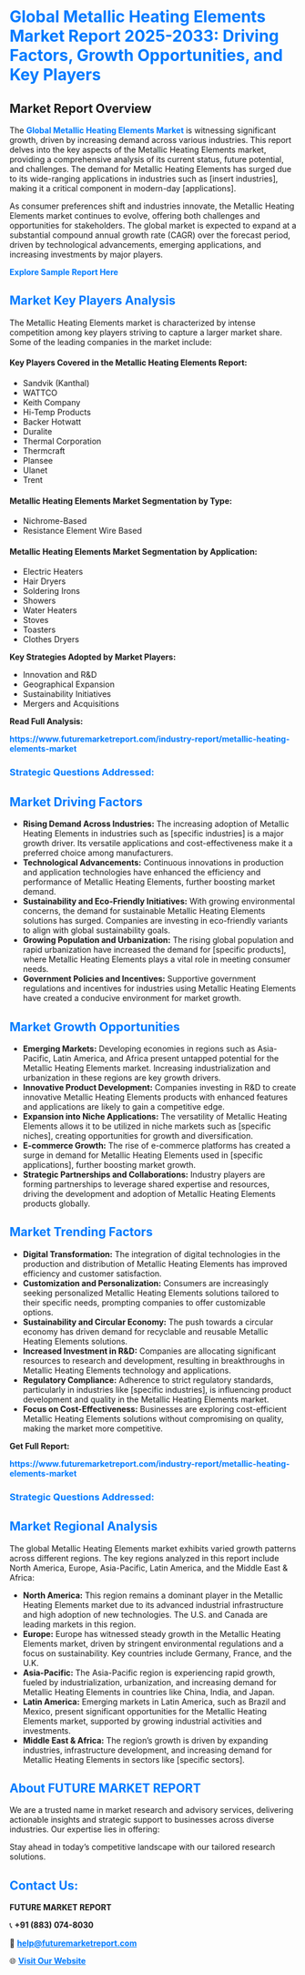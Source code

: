 <h1 style="color: #007BFF;">Global Metallic Heating Elements Market Report 2025-2033: Driving Factors, Growth Opportunities, and Key Players</h1>

<section id="overview">
<h2>Market Report Overview</h2>
<p>The <a href="https://www.futuremarketreport.com/industry-report/metallic-heating-elements-market" style="color: #007BFF; text-decoration: none;"><strong>Global Metallic Heating Elements Market</strong></a> is witnessing significant growth, driven by increasing demand across various industries. This report delves into the key aspects of the Metallic Heating Elements market, providing a comprehensive analysis of its current status, future potential, and challenges. The demand for Metallic Heating Elements has surged due to its wide-ranging applications in industries such as [insert industries], making it a critical component in modern-day [applications].</p>
<p>As consumer preferences shift and industries innovate, the Metallic Heating Elements market continues to evolve, offering both challenges and opportunities for stakeholders. The global market is expected to expand at a substantial compound annual growth rate (CAGR) over the forecast period, driven by technological advancements, emerging applications, and increasing investments by major players.</p>
</section>

<section id="overview">
<p><a href="https://www.futuremarketreport.com/request-sample/reportId=76121" style="color: #007BFF; text-decoration: none;"><strong>Explore Sample Report Here</strong></a></p>
</section>

<section id="key-players">
<h2 style="color: #007BFF;">Market Key Players Analysis</h2>
<p>The Metallic Heating Elements market is characterized by intense competition among key players striving to capture a larger market share. Some of the leading companies in the market include:</p>
<h4>Key Players Covered in the Metallic Heating Elements Report:</h4>
<ul><li>Sandvik (Kanthal)</li><li>WATTCO</li><li>Keith Company</li><li>Hi-Temp Products</li><li>Backer Hotwatt</li><li>Duralite</li><li>Thermal Corporation</li><li>Thermcraft</li><li>Plansee</li><li>Ulanet</li><li>Trent</li></ul>
<h4>Metallic Heating Elements Market Segmentation by Type:</h4>
<ul><li>Nichrome-Based</li><li>Resistance Element Wire Based</li></ul>

<h4>Metallic Heating Elements Market Segmentation by Application:</h4>
<ul><li>Electric Heaters</li><li>Hair Dryers</li><li>Soldering Irons</li><li>Showers</li><li>Water Heaters</li><li>Stoves</li><li>Toasters</li><li>Clothes Dryers</li></ul>
<p><strong>Key Strategies Adopted by Market Players:</strong></p>
<ul>
<li>Innovation and R&D</li>
<li>Geographical Expansion</li>
<li>Sustainability Initiatives</li>
<li>Mergers and Acquisitions</li>
</ul>
</section>

<section>
<p><strong>Read Full Analysis: </strong></p><a href="https://www.futuremarketreport.com/industry-report/metallic-heating-elements-market" style="color: #007BFF; text-decoration: none;"><strong>https://www.futuremarketreport.com/industry-report/metallic-heating-elements-market</strong></a>
<h3 style="color: #007BFF;">Strategic Questions Addressed:</h3>
</section>

<section id="driving-factors">
<h2 style="color: #007BFF;">Market Driving Factors</h2>
<ul>
<li><strong>Rising Demand Across Industries:</strong> The increasing adoption of Metallic Heating Elements in industries such as [specific industries] is a major growth driver. Its versatile applications and cost-effectiveness make it a preferred choice among manufacturers.</li>
<li><strong>Technological Advancements:</strong> Continuous innovations in production and application technologies have enhanced the efficiency and performance of Metallic Heating Elements, further boosting market demand.</li>
<li><strong>Sustainability and Eco-Friendly Initiatives:</strong> With growing environmental concerns, the demand for sustainable Metallic Heating Elements solutions has surged. Companies are investing in eco-friendly variants to align with global sustainability goals.</li>
<li><strong>Growing Population and Urbanization:</strong> The rising global population and rapid urbanization have increased the demand for [specific products], where Metallic Heating Elements plays a vital role in meeting consumer needs.</li>
<li><strong>Government Policies and Incentives:</strong> Supportive government regulations and incentives for industries using Metallic Heating Elements have created a conducive environment for market growth.</li>
</ul>
</section>

<section id="growth-opportunities">
<h2 style="color: #007BFF;">Market Growth Opportunities</h2>
<ul>
<li><strong>Emerging Markets:</strong> Developing economies in regions such as Asia-Pacific, Latin America, and Africa present untapped potential for the Metallic Heating Elements market. Increasing industrialization and urbanization in these regions are key growth drivers.</li>
<li><strong>Innovative Product Development:</strong> Companies investing in R&D to create innovative Metallic Heating Elements products with enhanced features and applications are likely to gain a competitive edge.</li>
<li><strong>Expansion into Niche Applications:</strong> The versatility of Metallic Heating Elements allows it to be utilized in niche markets such as [specific niches], creating opportunities for growth and diversification.</li>
<li><strong>E-commerce Growth:</strong> The rise of e-commerce platforms has created a surge in demand for Metallic Heating Elements used in [specific applications], further boosting market growth.</li>
<li><strong>Strategic Partnerships and Collaborations:</strong> Industry players are forming partnerships to leverage shared expertise and resources, driving the development and adoption of Metallic Heating Elements products globally.</li>
</ul>
</section>

<section id="trending-factors">
<h2 style="color: #007BFF;">Market Trending Factors</h2>
<ul>
<li><strong>Digital Transformation:</strong> The integration of digital technologies in the production and distribution of Metallic Heating Elements has improved efficiency and customer satisfaction.</li>
<li><strong>Customization and Personalization:</strong> Consumers are increasingly seeking personalized Metallic Heating Elements solutions tailored to their specific needs, prompting companies to offer customizable options.</li>
<li><strong>Sustainability and Circular Economy:</strong> The push towards a circular economy has driven demand for recyclable and reusable Metallic Heating Elements solutions.</li>
<li><strong>Increased Investment in R&D:</strong> Companies are allocating significant resources to research and development, resulting in breakthroughs in Metallic Heating Elements technology and applications.</li>
<li><strong>Regulatory Compliance:</strong> Adherence to strict regulatory standards, particularly in industries like [specific industries], is influencing product development and quality in the Metallic Heating Elements market.</li>
<li><strong>Focus on Cost-Effectiveness:</strong> Businesses are exploring cost-efficient Metallic Heating Elements solutions without compromising on quality, making the market more competitive.</li>
</ul>
</section>

<section>
<p><strong>Get Full Report: </strong></p><a href="https://www.futuremarketreport.com/industry-report/metallic-heating-elements-market" style="color: #007BFF; text-decoration: none;"><strong>https://www.futuremarketreport.com/industry-report/metallic-heating-elements-market</strong></a>
<h3 style="color: #007BFF;">Strategic Questions Addressed:</h3>
</section>


<section id="regional-analysis">
<h2 style="color: #007BFF;">Market Regional Analysis</h2>
<p>The global Metallic Heating Elements market exhibits varied growth patterns across different regions. The key regions analyzed in this report include North America, Europe, Asia-Pacific, Latin America, and the Middle East & Africa:</p>
<ul>
<li><strong>North America:</strong> This region remains a dominant player in the Metallic Heating Elements market due to its advanced industrial infrastructure and high adoption of new technologies. The U.S. and Canada are leading markets in this region.</li>
<li><strong>Europe:</strong> Europe has witnessed steady growth in the Metallic Heating Elements market, driven by stringent environmental regulations and a focus on sustainability. Key countries include Germany, France, and the U.K.</li>
<li><strong>Asia-Pacific:</strong> The Asia-Pacific region is experiencing rapid growth, fueled by industrialization, urbanization, and increasing demand for Metallic Heating Elements in countries like China, India, and Japan.</li>
<li><strong>Latin America:</strong> Emerging markets in Latin America, such as Brazil and Mexico, present significant opportunities for the Metallic Heating Elements market, supported by growing industrial activities and investments.</li>
<li><strong>Middle East & Africa:</strong> The region’s growth is driven by expanding industries, infrastructure development, and increasing demand for Metallic Heating Elements in sectors like [specific sectors].</li>
</ul>
</section>

<footer>
<h2 style="color: #007BFF;">About FUTURE MARKET REPORT</h2>
<p>We are a trusted name in market research and advisory services, delivering actionable insights and strategic support to businesses across diverse industries. Our expertise lies in offering:</p>

<p>Stay ahead in today’s competitive landscape with our tailored research solutions.</p>

<h2 style="color: #007BFF;">Contact Us:</h2>
<p><strong>FUTURE MARKET REPORT</strong></p>
<p>📞 <strong>+91 (883) 074-8030</strong></p>
<p>📧 <strong><a href="mailto:help@futuremarketreport.com" style="color: #007BFF;">help@futuremarketreport.com</a></strong></p>
<p>🌐 <strong><a href="https://www.futuremarketreport.com/" style="color: #007BFF;">Visit Our Website</a></strong></p>
</footer>